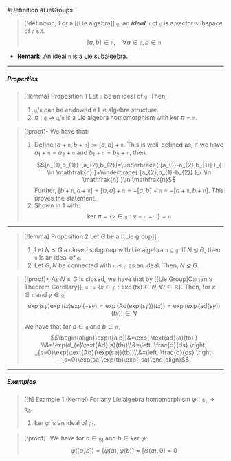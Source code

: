 #Definition #LieGroups 

> [!definition]
> For a [[Lie algebra]] $\mathfrak{g}$, an ***ideal*** $\mathfrak{n}$ of $\mathfrak{g}$ is a vector subspace of $\mathfrak{g}$ s.t. $$[a,b]\in \mathfrak{n},\quad \forall a\in\mathfrak{g},b\in \mathfrak{n}$$
- **Remark**: An ideal $\mathfrak{n}$ is a Lie subalgebra.
---
##### Properties
> [!lemma] Proposition 1
> Let $\mathfrak{n}$ be an ideal of $\mathfrak{g}$. Then, 
> 1. $\mathfrak{g} / \mathfrak{n}$ can be endowed a Lie algebra structure.
> 2. $\pi:\mathfrak{g}\to \mathfrak{g} / \mathfrak{n}$ is a Lie algebra homomorphism with $\text{ker }\pi=\mathfrak{n}$.

> [!proof]-
> We have that:
> 1. Define $[a+\mathfrak{n},b+\mathfrak{n}]:=[a,b]+\mathfrak{n}$. This is well-defined as, if we have $a_{1}+\mathfrak{n}=a_{2}+\mathfrak{n}$ and $b_{1}+\mathfrak{n}=b_{2}+\mathfrak{n}$, then: $$[a_{1},b_{1}]-[a_{2},b_{2}]=\underbrace{ [a_{1}-a_{2},b_{1}] }_{ \in \mathfrak{n} }+\underbrace{ [a_{2},b_{1}-b_{2}] }_{ \in \mathfrak{n} }\in \mathfrak{n}$$Further, $[b+\mathfrak{n},a+\mathfrak{n}]=[b,a]+\mathfrak{n}=-[a,b]+\mathfrak{n}=-[a+\mathfrak{n},b+\mathfrak{n}]$. This proves the statement.
> 2. Shown in 1 with: $$\text{ker }\pi=\{ v\in \mathfrak{g}:v+\mathfrak{n}=\mathfrak{n} \}=\mathfrak{n}$$
---
> [!lemma] Proposition 2
> Let $G$ be a [[Lie group]].  
> 1. Let $N\leq G$ a closed subgroup with Lie algebra $\mathfrak{n}\subseteq \mathfrak{g}$. If $N\unlhd G$, then $\mathfrak{n}$ is an ideal of $\mathfrak{g}$.
> 2. Let $G,N$ be connected with $\mathfrak{n}\leq \mathfrak{g}$ as an ideal. Then, $N\unlhd G$.

> [!proof]+
> As $N\leq G$ is closed, we have that by [[Lie Group|Cartan's Theorem Corollary]], $\mathfrak{n}:=\{ x\in \mathfrak{g}:\exp(tx)\in N,\forall t\in \mathbb{R} \}$. Then, for $x\in \mathfrak{n}$ and $y\in \mathfrak{g}$,   $$\exp(sy)\exp(tx)\exp(-sy)=\exp(\text{Ad}(\exp(sy))(tx))=\exp(\exp(\text{ad}(sy))(tx))\in N$$
> 
> We have that for $a\in \mathfrak{g}$ and $b\in \mathfrak{n}$, $$\begin{align}\exp(t[a,b])&=\exp(  \text{ad}(a)(tb) ) \\&=\exp(d_{e}\text{Ad}(a)(tb))\\&=\left. \frac{d}{ds} \right| _{s=0}\exp(\text{Ad}(\exp(sa))(tb))\\&=\left. \frac{d}{ds} \right| _{s=0}\exp(sa)\exp(tb)\exp(-sa)\end{align}$$
---
##### Examples
> [!h] Example 1 (Kernel)
> For any Lie algebra homomorphism $\varphi:\mathfrak{g}_{1}\to \mathfrak{g}_{2}$, 
> 1. $\text{ker }\varphi$ is an ideal of $\mathfrak{g}_{1}$.

> [!proof]-
> We have for $a\in \mathfrak{g}_{1}$ and $b\in \text{ker }\varphi$:
> $$\varphi([a,b])=[\varphi(a),\varphi(b)]=[\varphi(a),0]=0$$